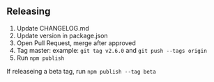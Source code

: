 ## Releasing

1. Update CHANGELOG.md
1. Update version in package.json
1. Open Pull Request, merge after approved
1. Tag master: example: `git tag v2.6.0` and `git push --tags origin`
1. Run `npm publish`

If releaseing a beta tag, run `npm publish --tag beta`
